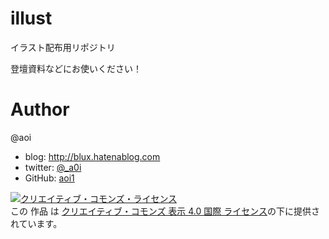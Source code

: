 # illust
イラスト配布用リポジトリ

登壇資料などにお使いください！

# Author
@aoi
* blog: http://blux.hatenablog.com
* twitter: [@_a0i](https://twitter.com/_a0i)
* GitHub: [aoi1](https://github.com/aoi1)


<a rel="license" href="http://creativecommons.org/licenses/by/4.0/"><img alt="クリエイティブ・コモンズ・ライセンス" style="border-width:0" src="https://i.creativecommons.org/l/by/4.0/88x31.png" /></a><br />この 作品 は <a rel="license" href="http://creativecommons.org/licenses/by/4.0/">クリエイティブ・コモンズ 表示 4.0 国際 ライセンス</a>の下に提供されています。
